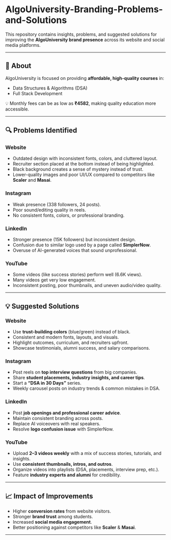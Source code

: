 # AlgoUniversity-Branding-Problems-and-Solutions

This repository contains insights, problems, and suggested solutions for improving the **AlgoUniversity brand presence** across its website and social media platforms.

---

## 📌 About
AlgoUniversity is focused on providing **affordable, high-quality courses** in:
- Data Structures & Algorithms (DSA)
- Full Stack Development  

💡 Monthly fees can be as low as **₹4582**, making quality education more accessible.

---

## 🔍 Problems Identified
### Website
- Outdated design with inconsistent fonts, colors, and cluttered layout.  
- Recruiter section placed at the bottom instead of being highlighted.  
- Black background creates a sense of mystery instead of trust.  
- Lower-quality images and poor UI/UX compared to competitors like **Scaler** and **Masai**.

### Instagram
- Weak presence (338 followers, 24 posts).  
- Poor sound/editing quality in reels.  
- No consistent fonts, colors, or professional branding.  

### LinkedIn
- Stronger presence (15K followers) but inconsistent design.  
- Confusion due to similar logo used by a page called **SimplerNow**.  
- Overuse of AI-generated voices that sound unprofessional.  

### YouTube
- Some videos (like success stories) perform well (6.6K views).  
- Many videos get very low engagement.  
- Inconsistent posting, poor thumbnails, and uneven audio/video quality.  

---

## 💡 Suggested Solutions
### Website
- Use **trust-building colors** (blue/green) instead of black.  
- Consistent and modern fonts, layouts, and visuals.  
- Highlight outcomes, curriculum, and recruiters upfront.  
- Showcase testimonials, alumni success, and salary comparisons.  

### Instagram
- Post reels on **top interview questions** from big companies.  
- Share **student placements, industry insights, and career tips**.  
- Start a **“DSA in 30 Days”** series.  
- Weekly carousel posts on industry trends & common mistakes in DSA.  

### LinkedIn
- Post **job openings and professional career advice**.  
- Maintain consistent branding across posts.  
- Replace AI voiceovers with real speakers.  
- Resolve **logo confusion issue** with SimplerNow.  

### YouTube
- Upload **2–3 videos weekly** with a mix of success stories, tutorials, and insights.  
- Use **consistent thumbnails, intros, and outros**.  
- Organize videos into playlists (DSA, placements, interview prep, etc.).  
- Feature **industry experts and alumni** for credibility.  

---

## 📈 Impact of Improvements
- Higher **conversion rates** from website visitors.  
- Stronger **brand trust** among students.  
- Increased **social media engagement**.  
- Better positioning against competitors like **Scaler** & **Masai**.  

---
